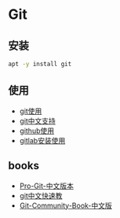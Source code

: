 # Git

## 安装

```bash
apt -y install git
```

## 使用

* [git使用](git.md)
* [git中文支持](git.chinese.md)
* [github使用](github.md)
* [gitlab安装使用](gitlab.install/readme.md)

## books

* [Pro-Git-中文版本](books/Pro-Git-中文版本.pdf)
* [git中文快速教](books/git中文快速教.pdf)
* [Git-Community-Book-中文版](books/Git-Community-Book-中文版.pdf)

